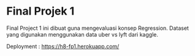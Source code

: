 # Final Projek 1

Final Project 1 ini dibuat guna mengevaluasi konsep Regression. Dataset yang digunakan menggunakan data uber vs lyft dari kaggle.

Deployment : https://h8-fp1.herokuapp.com/
